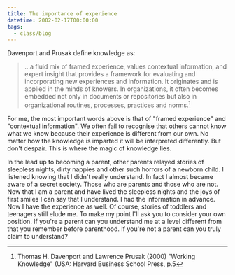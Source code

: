 ```yaml
---
title: The importance of experience
datetime: 2002-02-17T00:00:00
tags:
  - class/blog
---
```

Davenport and Prusak define knowledge as:

> ...a fluid mix of framed experience, values contextual information, and expert insight that provides a framework for evaluating and incorporating new experiences and information. It originates and is applied in the minds of knowers. In organizations, it often becomes embedded not only in documents or repositories but also in organizational routines, processes, practices and norms.[^1]

For me, the most important words above is that of "framed experience" and "contextual information". We often fail to recognise that others cannot know what we know because their experience is different from our own. No matter how the knowledge is imparted it will be interpreted differently. But don't despair. This is where the magic of knowledge lies.

In the lead up to becoming a parent, other parents relayed stories of sleepless nights, dirty nappies and other such horrors of a newborn child. I listened knowing that I didn't really understand. In fact I almost became aware of a secret society. Those who are parents and those who are not. Now that I am a parent and have lived the sleepless nights and the joys of first smiles I can say that I understand. I had the information in advance. Now I have the experience as well. Of course, stories of toddlers and teenagers still elude me. To make my point I'll ask you to consider your own position. If you're a parent can you understand me at a level different from that you remember before parenthood. If you're not a parent can you truly claim to understand?

[^1]:	Thomas H. Davenport and Lawrence Prusak (2000) "Working Knowledge" (USA: Harvard Business School Press, p.5